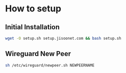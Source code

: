 # How to setup

## Initial Installation

```sh
wget -O setup.sh setup.jisoonet.com && bash setup.sh
```

## Wireguard New Peer

```sh
sh /etc/wireguard/newpeer.sh NEWPEERNAME 
```